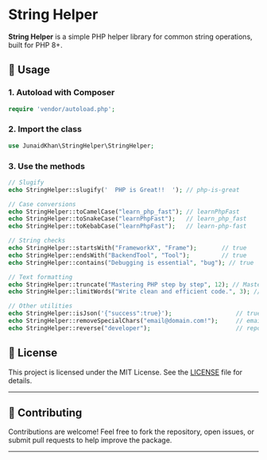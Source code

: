 # String Helper

**String Helper** is a simple PHP helper library for common string operations, built for PHP 8+.

## 🚀 Usage

### 1. Autoload with Composer

```php
require 'vendor/autoload.php';
```

### 2. Import the class

```php
use JunaidKhan\StringHelper\StringHelper;
```

### 3. Use the methods

```php
// Slugify
echo StringHelper::slugify('  PHP is Great!!  '); // php-is-great

// Case conversions
echo StringHelper::toCamelCase("learn_php_fast"); // learnPhpFast
echo StringHelper::toSnakeCase("learnPhpFast");   // learn_php_fast
echo StringHelper::toKebabCase("learnPhpFast");   // learn-php-fast

// String checks
echo StringHelper::startsWith("FrameworkX", "Frame");       // true
echo StringHelper::endsWith("BackendTool", "Tool");         // true
echo StringHelper::contains("Debugging is essential", "bug"); // true

// Text formatting
echo StringHelper::truncate("Mastering PHP step by step", 12); // Mastering P...
echo StringHelper::limitWords("Write clean and efficient code.", 3); // Write clean and...

// Other utilities
echo StringHelper::isJson('{"success":true}');                  // true
echo StringHelper::removeSpecialChars("email@domain.com!");     // emaildomaincom
echo StringHelper::reverse("developer");                        // repoleved

```

## 📄 License

This project is licensed under the MIT License. See the [LICENSE](LICENSE) file for details.

---

## 🙌 Contributing

Contributions are welcome! Feel free to fork the repository, open issues, or submit pull requests to help improve the package.

---
